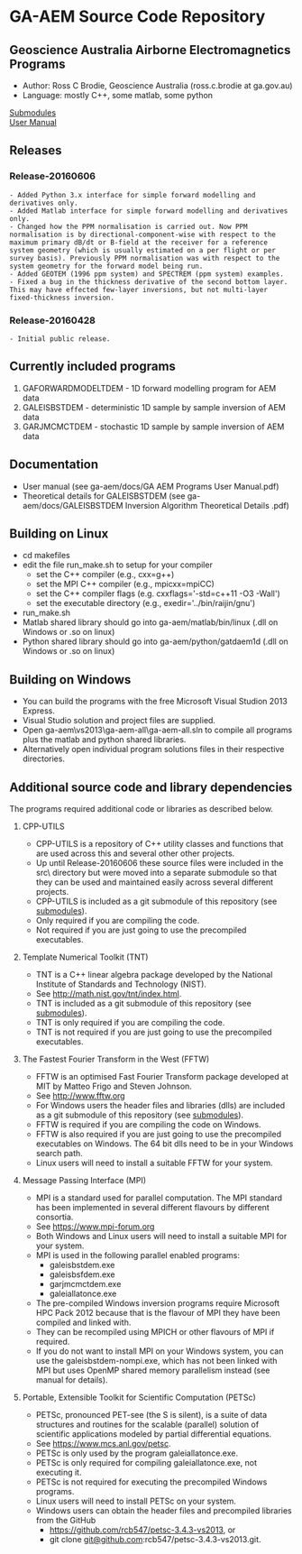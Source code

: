 # GA-AEM Source Code Repository

## Geoscience Australia Airborne Electromagnetics Programs

- Author:	Ross C Brodie, Geoscience Australia (ross.c.brodie at ga.gov.au)
- Language:	mostly C++, some matlab, some python

[Submodules](.\submodules\README.md)  
[User Manual](.\docs\GA-AEM_Programs_User_Manual.pdf)  

## Releases
### Release-20160606
	- Added Python 3.x interface for simple forward modelling and derivatives only.
	- Added Matlab interface for simple forward modelling and derivatives only.
	- Changed how the PPM normalisation is carried out. Now PPM normalisation is by directional-component-wise with respect to the maximum primary dB/dt or B-field at the receiver for a reference system geometry (which is usually estimated on a per flight or per survey basis). Previously PPM normalisation was with respect to the system geometry for the forward model being run.
	- Added GEOTEM (1996 ppm system) and SPECTREM (ppm system) examples.
	- Fixed a bug in the thickness derivative of the second bottom layer. This may have effected few-layer inversions, but not multi-layer fixed-thickness inversion.
### Release-20160428
	- Initial public release.

## Currently included programs
1. GAFORWARDMODELTDEM - 1D forward modelling program for AEM data
2. GALEISBSTDEM - deterministic 1D sample by sample inversion of AEM data
3. GARJMCMCTDEM - stochastic 1D sample by sample inversion of AEM data

## Documentation
- User manual (see ga-aem/docs/GA AEM Programs User Manual.pdf)
- Theoretical details for GALEISBSTDEM (see ga-aem/docs/GALEISBSTDEM Inversion Algorithm Theoretical Details .pdf)

## Building on Linux
- cd makefiles
- edit the file run_make.sh to setup for your compiler
	- set the C++ compiler (e.g., cxx=g++)
	- set the MPI C++ compiler (e.g., mpicxx=mpiCC)
	- set the C++ compiler flags (e.g. cxxflags='-std=c++11 -O3 -Wall')
	- set the executable directory (e.g., exedir='../bin/raijin/gnu')
- run_make.sh
- Matlab shared library should go into ga-aem/matlab/bin/linux (.dll on Windows or .so on linux)
- Python shared library should go into ga-aem/python/gatdaem1d (.dll on Windows or .so on linux)

## Building on Windows
- You can build the programs with the free Microsoft Visual Studion 2013 Express.
- Visual Studio solution and project files are supplied.
- Open ga-aem\vs2013\ga-aem-all\ga-aem-all.sln to compile all programs plus the matlab and python shared libraries.
- Alternatively open individual program solutions files in their respective directories.

## Additional source code and library dependencies

The programs required additional code or libraries as described below.

1. CPP-UTILS
	- CPP-UTILS is a repository of C++ utility classes and functions that are used across this and several other other projects.
	- Up until Release-20160606 these source files were included in the src\ directory but were moved into a separate submodule so that they can be used and maintained easily across several different projects.
	- CPP-UTILS is included as a git submodule of this repository (see [submodules](submodules\Readme.md)).
	- Only required if you are compiling the code.
	- Not required if you are just going to use the precompiled executables.

2. Template Numerical Toolkit (TNT)
	- TNT is a C++ linear algebra package developed by the National Institute of Standards and Technology (NIST).
	- See http://math.nist.gov/tnt/index.html.
	- TNT is included as a git submodule of this repository (see [submodules](submodules\Readme.md)).
	- TNT is only required if you are compiling the code.
	- TNT is not required if you are just going to use the precompiled executables.

3. The Fastest Fourier Transform in the West (FFTW)
	- FFTW is an optimised Fast Fourier Transform package developed at MIT by Matteo Frigo and Steven Johnson.
	- See http://www.fftw.org
	- For Windows users the header files and libraries (dlls) are included as a git submodule of this repository (see [submodules](submodules\Readme.md)).  
	- FFTW is required if you are compiling the code on Windows.
	- FFTW is also required if you are just going to use the precompiled executables on Windows.  The 64 bit dlls need to be in your Windows search path.
	- Linux users will need to install a suitable FFTW for your system.

4. Message Passing Interface (MPI)
	- MPI is a standard used for parallel computation.  The MPI standard has been implemented in several different flavours by different consortia.
	- See https://www.mpi-forum.org
	- Both Windows and Linux users will need to install a suitable MPI for your system.
	- MPI is used in the following parallel enabled programs:
		- galeisbstdem.exe
		- galeisbsfdem.exe
		- garjmcmctdem.exe
		- galeiallatonce.exe
	- The pre-compiled Windows inversion programs require Microsoft HPC Pack 2012 because that is the flavour of MPI they have been compiled and linked with.
	- They can be recompiled using MPICH or other flavours of MPI if required.
	- If you do not want to install MPI on your Windows system, you can use the galeisbstdem-nompi.exe, which has not been linked with MPI but uses OpenMP shared memory parallelism instead (see manual for details).

5. Portable, Extensible Toolkit for Scientific Computation (PETSc)
	- PETSc, pronounced PET-see (the S is silent), is a suite of data structures and routines for the scalable (parallel) solution of scientific applications modeled by partial differential equations.
	- See https://www.mcs.anl.gov/petsc.
	- PETSc is only used by the program galeiallatonce.exe.
	- PETSc is only required for compiling galeiallatonce.exe, not executing it.
	- PETSc is not required for executing the precompiled Windows programs.
	- Linux users will need to install PETSc on your system.
	- Windows users can obtain the header files and precompiled libraries from the GitHub
		- https://github.com/rcb547/petsc-3.4.3-vs2013, or
		- git clone git@github.com:rcb547/petsc-3.4.3-vs2013.git.


